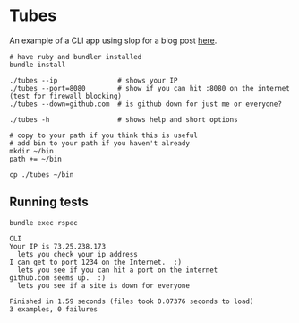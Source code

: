 # Tubes

An example of a CLI app using slop for a blog post [here](https://squarism.com/2016-04-06-ruby-slop-example).

```
# have ruby and bundler installed
bundle install

./tubes --ip               # shows your IP
./tubes --port=8080        # show if you can hit :8080 on the internet (test for firewall blocking)
./tubes --down=github.com  # is github down for just me or everyone?

./tubes -h                 # shows help and short options

# copy to your path if you think this is useful
# add bin to your path if you haven't already
mkdir ~/bin
path += ~/bin

cp ./tubes ~/bin
```

## Running tests

```
bundle exec rspec

CLI
Your IP is 73.25.238.173
  lets you check your ip address
I can get to port 1234 on the Internet.  :)
  lets you see if you can hit a port on the internet
github.com seems up.  :)
  lets you see if a site is down for everyone

Finished in 1.59 seconds (files took 0.07376 seconds to load)
3 examples, 0 failures
```
